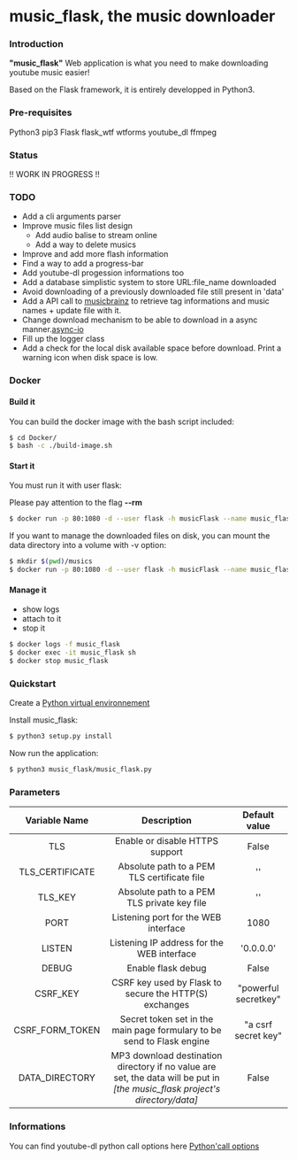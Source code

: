 # music_flask, the music downloader

### Introduction

<b>"music_flask"</b> Web application is what you need to make downloading youtube music easier!

Based on the Flask framework, it is entirely developped in Python3.

### Pre-requisites

<p>
  Python3
  pip3
  Flask
  flask_wtf
  wtforms
  youtube_dl
  ffmpeg
</p>

### Status

!! WORK IN PROGRESS !!

### TODO

- Add a cli arguments parser
- Improve music files list design
  - Add audio balise to stream online
  - Add a way to delete musics
- Improve and add more flash information
- Find a way to add a progress-bar
- Add youtube-dl progession informations too
- Add a database simplistic system to store URL:file_name downloaded
- Avoid downloading of a previously downloaded file still present in 'data'
- Add a API call to [musicbrainz](https://musicbrainz.org/) to retrieve tag informations and music names + update file with it.
- Change download mechanism to be able to download in a async manner.[async-io](https://docs.python.org/3/library/asyncio.html)
- Fill up the logger class
- Add a check for the local disk available space before download. Print a warning icon when disk space is low.

### Docker

#### Build it

You can build the docker image with the bash script included:

```bash
$ cd Docker/
$ bash -c ./build-image.sh
```

#### Start it

You must run it with user flask:

<aside class="notice">
  Please pay attention to the flag <b>--rm</b>
</aside>

```bash
$ docker run -p 80:1080 -d --user flask -h musicFlask --name music_flask --rm music_flask:latest
```

If you want to manage the downloaded files on disk, you can mount the data directory into a volume
with -v option:

```bash
$ mkdir $(pwd)/musics
$ docker run -p 80:1080 -d --user flask -h musicFlask --name music_flask -v $(pwd)/musics:/home/flask/music_flask/music_flask/data --rm music_flask:latest
```

#### Manage it

  - show logs
  - attach to it
  - stop it

```bash
$ docker logs -f music_flask
$ docker exec -it music_flask sh
$ docker stop music_flask
```

### Quickstart

Create a [Python virtual environnement](https://virtualenv.pypa.io/en/stable/ "Python virtualenv")

Install music_flask:

```bash
$ python3 setup.py install
```

Now run the application:

```bash
$ python3 music_flask/music_flask.py
```

### Parameters

|   Variable Name   |                                              Description  	                                                                      |      Default value 	         |
|:-----------------:|:---------------------------------------------------------------------------------------------------------------------------------:|:----------------------------:|
| TLS 	            |   Enable or disable HTTPS support   	                                                                                            |           False 	           |
| TLS_CERTIFICATE 	|   Absolute path to a PEM TLS certificate file                                                                                    	|           ''       	         |
| TLS_KEY	          |   Absolute path to a PEM TLS private key file	                                                                                    |           ''      	         |
| PORT	            |   Listening port for the WEB interface                                                                                            |           1080     	         |
| LISTEN	          |   Listening IP address for the WEB interface                                                                                      |         '0.0.0.0'  	         |
| DEBUG	            |   Enable flask debug                                                                                                              |           False    	         |
| CSRF_KEY	        |   CSRF key used by Flask to secure the HTTP(S) exchanges                                                                          |      "powerful secretkey" 	 |
| CSRF_FORM_TOKEN	  |   Secret token set in the main page formulary to be send to Flask engine                                                          |      "a csrf secret key"     |
| DATA_DIRECTORY	  |   MP3 download destination directory if no value are set, the data will be put in <i>[the music_flask project's directory/data]   |           False      	       |


### Informations

You can find youtube-dl python call options here [Python'call options](https://github.com/rg3/youtube-dl/blob/3e4cedf9e8cd3157df2457df7274d0c842421945/youtube_dl/YoutubeDL.py#L137-L312 "Options")
